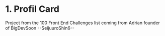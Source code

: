 # 1. Profil Card
Project from the 100 Front End Challenges list coming from Adrian founder of BigDevSoon
--SeijuuroShin6-- 
